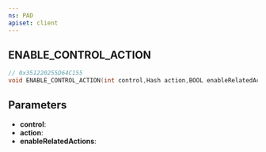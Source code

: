 ```yaml
---
ns: PAD
apiset: client
---
```

## ENABLE_CONTROL_ACTION

```c
// 0x351220255D64C155
void ENABLE_CONTROL_ACTION(int control,Hash action,BOOL enableRelatedActions);
```


## Parameters
* **control**:
* **action**:
* **enableRelatedActions**:



